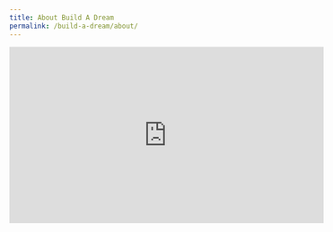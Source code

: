 ```yaml
---
title: About Build A Dream
permalink: /build-a-dream/about/
---
```

<div class="bp-youtube">
      <iframe width="560" height="315" src="https://www.youtube.com/embed/KYo6lUn25gs" frameborder="0" allow="accelerometer; autoplay; encrypted-media; gyroscope; picture-in-picture" allowfullscreen></iframe>
</div>
